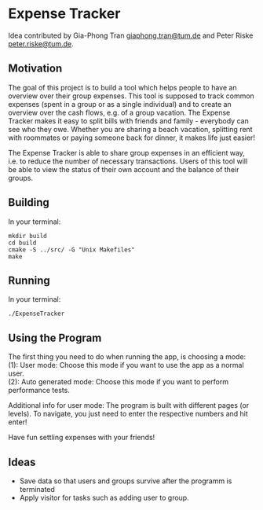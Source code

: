 # Expense Tracker

Idea contributed by Gia-Phong Tran giaphong.tran@tum.de and Peter Riske peter.riske@tum.de.

## Motivation

The goal of this project is to build a tool which helps people to have an overview over their group expenses. This tool is supposed to track common expenses (spent in a group or as a single individual) and to create an overview over the cash flows, e.g. of a group vacation. The Expense Tracker makes it easy to split bills with friends and family - everybody can see who they owe. Whether you are sharing a beach vacation, splitting rent with roommates or paying someone back for dinner, it makes life just easier!

The Expense Tracker is able to share group expenses in an efficient way, i.e. to reduce the number of necessary transactions. Users of this tool will be able to view the status of their own account and the balance of their groups.

## Building

In your terminal:

```shell
mkdir build
cd build 
cmake -S ../src/ -G "Unix Makefiles"
make
```
## Running

In your terminal:

```shell
./ExpenseTracker
```

## Using the Program 
The first thing you need to do when running the app, is choosing a mode:   
(1): User mode: Choose this mode if you want to use the app as a normal user.   
(2): Auto generated mode: Choose this mode if you want to perform performance tests.   

Additional info for user mode: The program is built with different pages (or levels). To navigate, you just need to enter the respective numbers and hit enter!

Have fun settling expenses with your friends!

## Ideas
* Save data so that users and groups survive after the programm is terminated
* Apply visitor for tasks such as adding user to group.
